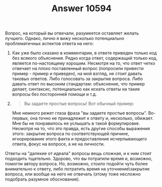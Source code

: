 ﻿---
title: "Answer 10594"
se.owner.user_id: 337980
se.owner.display_name: "Anton Menshov"
se.owner.link: "https://ru.meta.stackoverflow.com/users/337980/anton-menshov"
se.answer_id: 10594
se.question_id: 10593
se.post_type: answer
se.score: 5
se.is_accepted: True
---
<p>Вопрос, на который вы отвечали, разумеется оставляет желать лучшего. Однако, лично я вижу несколько потенциально проблематичных аспектов ответа на него:</p>
<ol>
<li><p>Как уже было сказано в комментарии, в ответе приведен только код без всякого объяснения. Редко когда ответ, содержащий только код, является по-настоящему хорошим. Несмотря на то, что ответ четко отвечает на плохо поставленный вопрос (попросили привести пример - пример и приведен), на мой взгляд, не стоит давать таковых ответов. Либо голосовать за закрытие вопроса. Либо давать ответ по высоким стандартам: объяснение, что пример делает, синтаксис, потенциально как искать ответы на такие вопросы без посторонней помощи и т.д.</p>
</li>
<li>
<blockquote>
<p>Вы задаете простые вопросы! Вот обычный пример:</p>
</blockquote>
<p>Мне немного режет глаза фраза &quot;вы задаете простые вопросы&quot;. Во-первых, она точно не принадлежит к ответу и, несколько, обижает. Мне бы не понравилось ее услышать в такой формулировке. Несмотря на то, что это правда, есть другие способы выражения этого: закрытие вопроса по соответствующей причине, игнорирование этого факта и предоставление исчерпывающего ответа, фокус на вопросе, а не на личности.</p>
</li>
</ol>
<p>Ответы на &quot;далекие от идеала&quot; вопросы вещь сложная, и к ним стоит подходить тщательно. Здорово, что вы потратили время и, возможно, помогли автору вопроса. Но, возможно, стоило подойти чуть более внимательно к ответу, либо потратить время на уточнение\закрытие вопроса, или вообще на него не отвечать (этому тоже несложно подобрать разумное обоснование).</p>
